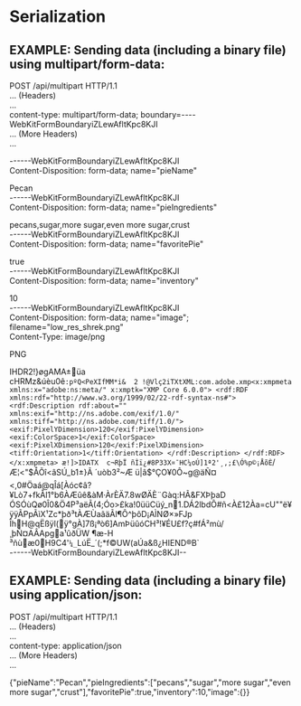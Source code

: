 # Serialization

## EXAMPLE: Sending data (including a binary file) using multipart/form-data:

POST /api/multipart HTTP/1.1<br>
... (Headers)<br>
...<br>
content-type: multipart/form-data; boundary=----WebKitFormBoundaryiZLewAfltKpc8KJI<br>
... (More Headers)<br>
...<br>

------WebKitFormBoundaryiZLewAfltKpc8KJI<br>
Content-Disposition: form-data; name="pieName"<br>

Pecan<br>
------WebKitFormBoundaryiZLewAfltKpc8KJI<br>
Content-Disposition: form-data; name="pieIngredients"<br>

pecans,sugar,more sugar,even more sugar,crust<br>
------WebKitFormBoundaryiZLewAfltKpc8KJI<br>
Content-Disposition: form-data; name="favoritePie"<br>

true<br>
------WebKitFormBoundaryiZLewAfltKpc8KJI<br>
Content-Disposition: form-data; name="inventory"<br>

10<br>
------WebKitFormBoundaryiZLewAfltKpc8KJI<br>
Content-Disposition: form-data; name="image"; filename="low_res_shrek.png"<br>
Content-Type: image/png<br>

PNG<br>


IHDR2!}øgAMA±üa cHRMz&úèu0ê`:pºQ<PeXIfMM*i&  2 !@Vlç2iTXtXML:com.adobe.xmp<x:xmpmeta xmlns:x="adobe:ns:meta/" x:xmptk="XMP Core 6.0.0">
   <rdf:RDF xmlns:rdf="http://www.w3.org/1999/02/22-rdf-syntax-ns#">
      <rdf:Description rdf:about=""
            xmlns:exif="http://ns.adobe.com/exif/1.0/"
            xmlns:tiff="http://ns.adobe.com/tiff/1.0/">
         <exif:PixelYDimension>120</exif:PixelYDimension>
         <exif:ColorSpace>1</exif:ColorSpace>
         <exif:PixelXDimension>120</exif:PixelXDimension>
         <tiff:Orientation>1</tiff:Orientation>
      </rdf:Description>
   </rdf:RDF>
</x:xmpmeta>
æ!]>IDATX	c¬RþÏ ñÌï¿#8P33X¤¯HC¼oÚ]1ª2'¸,;£\Ó%p©¡ÅõÈ`/Æ¦<"$ÅÕî<âSÚ_b1±}Ã	´uòb3²~Æ	ü|â$°ÇO¥0Ô~g@äÑ¤<,0#Öaá@qÎá[Àóc¢â?¥Lò7+fkÅl1°b6ÀÆûê&àM·ÀrÈÄ7.8wØÄÈ¨Gàq:HÃ&FXÞþaD<br>	ÓSÓùQø0Î0&Ö4P³aëÃ(4;Óo>£ka!0üüCüý_n1.DÁ2lbdÔ#ñ<À£12Àa=cU""ë¥ÿÿÃPpÃìX¹Zc*þð³tÀÆÙaãäÃl¶Ô^þôD¡AÌNØ×»FJp<br>
ÎhH@qËßÿl(ÿ°gÀ]7ß¡ªò6]AmÞüûóCH³!¥ÉU£f?ç#fÁ²mù/¸þÑ¤AÂApga¹ûðÜW ¶æ-H<br>
³ñùæ0H9C4'`¼_`LúË_´(;*f©UW(aÚa&ß¿HIEND®B`<br>
------WebKitFormBoundaryiZLewAfltKpc8KJI--<br>


## EXAMPLE: Sending data (including a binary file) using application/json:

POST /api/multipart HTTP/1.1<br>
... (Headers)<br>
...<br>
content-type: application/json<br>
... (More Headers)<br>
...<br>

{"pieName":"Pecan","pieIngredients":["pecans","sugar","more sugar","even more sugar","crust"],"favoritePie":true,"inventory":10,"image":{}}<br>


